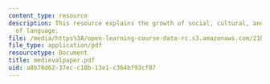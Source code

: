 ```yaml
---
content_type: resource
description: This resource explains the growth of social, cultural, and economic history
  of language.
file: /media/https%3A/open-learning-course-data-rc.s3.amazonaws.com/21h-411-history-of-western-thought-500-1300-fall-2004/a8b70d6237ecc10b13e1c364bf93cf07_medievalpaper.pdf
file_type: application/pdf
resourcetype: Document
title: medievalpaper.pdf
uid: a8b70d62-37ec-c10b-13e1-c364bf93cf07
---
```

